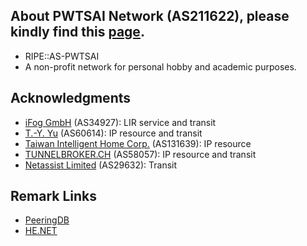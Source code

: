 ## About PWTSAI Network (AS211622), please kindly find this [page](https://network.pwtsai.im).
* RIPE::AS-PWTSAI
* A non-profit network for personal hobby and academic purposes.

## Acknowledgments
* [iFog GmbH](https://ifog.ch/en/) (AS34927): LIR service and transit
* [T.-Y. Yu](https://network.steveyi.net/) (AS60614): IP resource and transit
* [Taiwan Intelligent Home Corp.](https://www.tih.tw) (AS131639): IP resource
* [TUNNELBROKER.CH](https://www.tunnelbroker.ch/) (AS58057): IP resource and transit
* [Netassist Limited](https://netassist.ua/) (AS29632): Transit

## Remark Links
* [PeeringDB](https://as211622.peeringdb.com/)  
* [HE.NET](https://bgp.he.net/AS211622)  

